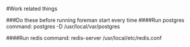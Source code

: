 #Work related things

###Do these before running foreman start every time 
####Run postgres 
command: postgres -D /usr/local/var/postgres

####Run redis
command: redis-server /usr/local/etc/redis.conf



